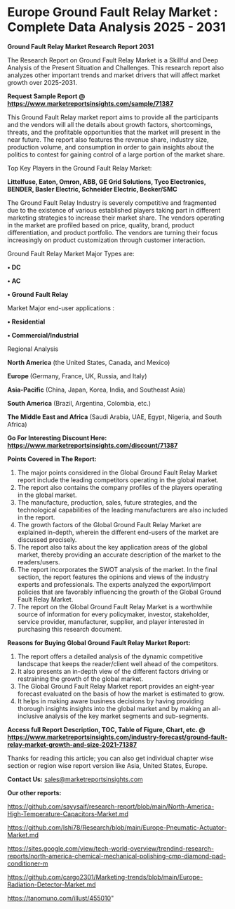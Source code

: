 # Europe Ground Fault Relay Market : Complete Data Analysis 2025 - 2031

<strong>Ground Fault Relay Market Research Report 2031</strong>

The Research Report on Ground Fault Relay Market is a Skillful and Deep Analysis of the Present Situation and Challenges. This research report also analyzes other important trends and market drivers that will affect market growth over 2025-2031.

<strong>Request Sample Report @ <a href=https://www.marketreportsinsights.com/sample/71387>https://www.marketreportsinsights.com/sample/71387</a></strong>

This Ground Fault Relay market report aims to provide all the participants and the vendors will all the details about growth factors, shortcomings, threats, and the profitable opportunities that the market will present in the near future. The report also features the revenue share, industry size, production volume, and consumption in order to gain insights about the politics to contest for gaining control of a large portion of the market share.

Top Key Players in the Ground Fault Relay Market:

<strong>Littelfuse, Eaton, Omron, ABB, GE Grid Solutions, Tyco Electronics, BENDER, Basler Electric, Schneider Electric, Becker/SMC</strong>

The Ground Fault Relay Industry is severely competitive and fragmented due to the existence of various established players taking part in different marketing strategies to increase their market share. The vendors operating in the market are profiled based on price, quality, brand, product differentiation, and product portfolio. The vendors are turning their focus increasingly on product customization through customer interaction.

Ground Fault Relay Market Major Types are:

<strong>• DC

• AC

• Ground Fault Relay</strong>

Market Major end-user applications :

<strong>• Residential

• Commercial/Industrial</strong>

Regional Analysis

</u><strong><b>North America</b></strong> (the United States, Canada, and Mexico)

<strong><b>Europe </b></strong>(Germany, France, UK, Russia, and Italy)

<strong><b>Asia-Pacific</b></strong> (China, Japan, Korea, India, and Southeast Asia)

<strong><b>South America</b></strong> (Brazil, Argentina, Colombia, etc.)

<strong><b>The Middle East and Africa</b></strong> (Saudi Arabia, UAE, Egypt, Nigeria, and South Africa)

<strong>Go For Interesting Discount Here: <a href=https://www.marketreportsinsights.com/discount/71387>https://www.marketreportsinsights.com/discount/71387</a></strong>

<strong>Points Covered in The Report:</strong>
<ol>
  <li>The major points considered in the Global Ground Fault Relay Market report include the leading competitors operating in the global market.</li>
  <li>The report also contains the company profiles of the players operating in the global market.</li>
  <li>The manufacture, production, sales, future strategies, and the technological capabilities of the leading manufacturers are also included in the report.</li>
  <li>The growth factors of the Global Ground Fault Relay Market are explained in-depth, wherein the different end-users of the market are discussed precisely.</li>
  <li>The report also talks about the key application areas of the global market, thereby providing an accurate description of the market to the readers/users.</li>
  <li>The report incorporates the SWOT analysis of the market. In the final section, the report features the opinions and views of the industry experts and professionals. The experts analyzed the export/import policies that are favorably influencing the growth of the Global Ground Fault Relay Market.</li>
  <li>The report on the Global Ground Fault Relay Market is a worthwhile source of information for every policymaker, investor, stakeholder, service provider, manufacturer, supplier, and player interested in purchasing this research document.</li>
</ol>
<strong>Reasons for Buying Global Ground Fault Relay Market Report:</strong>

<ol>
  <li>The report offers a detailed analysis of the dynamic competitive landscape that keeps the reader/client well ahead of the competitors.</li>
  <li>It also presents an in-depth view of the different factors driving or restraining the growth of the global market.</li>
  <li>The Global Ground Fault Relay Market report provides an eight-year forecast evaluated on the basis of how the market is estimated to grow.</li>
  <li>It helps in making aware business decisions by having providing thorough insights insights into the global market and by making an all-inclusive analysis of the key market segments and sub-segments.</li>
</ol>
<strong>Access full Report Description, TOC, Table of Figure, Chart, etc. @ <a href=https://www.marketreportsinsights.com/industry-forecast/ground-fault-relay-market-growth-and-size-2021-71387>https://www.marketreportsinsights.com/industry-forecast/ground-fault-relay-market-growth-and-size-2021-71387</a></strong>


Thanks for reading this article; you can also get individual chapter wise section or region wise report version like Asia, United States, Europe.

<strong>Contact Us:</strong>
sales@marketreportsinsights.com

<strong>Our other reports:</strong>

<a href=https://github.com/sayysaif/research-report/blob/main/North-America-High-Temperature-Capacitors-Market.md>https://github.com/sayysaif/research-report/blob/main/North-America-High-Temperature-Capacitors-Market.md</a>

<a href=https://github.com/Ishi78/Research/blob/main/Europe-Pneumatic-Actuator-Market.md>https://github.com/Ishi78/Research/blob/main/Europe-Pneumatic-Actuator-Market.md</a>

<a href=https://sites.google.com/view/tech-world-overview/trendind-research-reports/north-america-chemical-mechanical-polishing-cmp-diamond-pad-conditioner-m>https://sites.google.com/view/tech-world-overview/trendind-research-reports/north-america-chemical-mechanical-polishing-cmp-diamond-pad-conditioner-m</a>

<a href=https://github.com/cargo2301/Marketing-trends/blob/main/Europe-Radiation-Detector-Market.md>https://github.com/cargo2301/Marketing-trends/blob/main/Europe-Radiation-Detector-Market.md</a>

<a href=https://tanomuno.com/illust/455010>https://tanomuno.com/illust/455010</a>"
